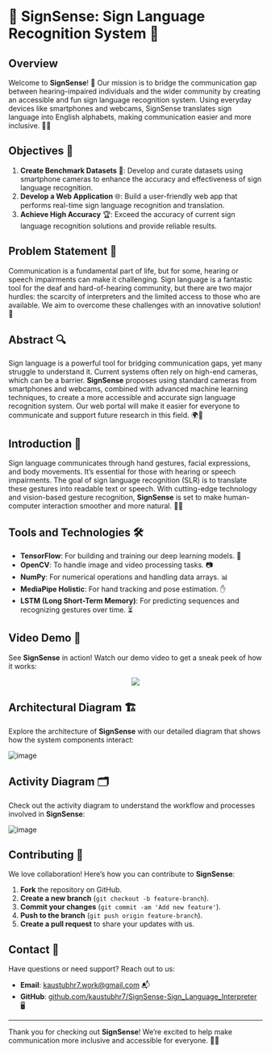 # 🌟 SignSense: Sign Language Recognition System 🌟

## Overview

Welcome to **SignSense**! 🎉 Our mission is to bridge the communication gap between hearing-impaired individuals and the wider community by creating an accessible and fun sign language recognition system. Using everyday devices like smartphones and webcams, SignSense translates sign language into English alphabets, making communication easier and more inclusive. 🤝✨

## Objectives 🎯

1. **Create Benchmark Datasets** 📸: Develop and curate datasets using smartphone cameras to enhance the accuracy and effectiveness of sign language recognition.
2. **Develop a Web Application** 🌐: Build a user-friendly web app that performs real-time sign language recognition and translation.
3. **Achieve High Accuracy** 🏆: Exceed the accuracy of current sign language recognition solutions and provide reliable results.

## Problem Statement 📝

Communication is a fundamental part of life, but for some, hearing or speech impairments can make it challenging. Sign language is a fantastic tool for the deaf and hard-of-hearing community, but there are two major hurdles: the scarcity of interpreters and the limited access to those who are available. We aim to overcome these challenges with an innovative solution! 🚀

## Abstract 🔍

Sign language is a powerful tool for bridging communication gaps, yet many struggle to understand it. Current systems often rely on high-end cameras, which can be a barrier. **SignSense** proposes using standard cameras from smartphones and webcams, combined with advanced machine learning techniques, to create a more accessible and accurate sign language recognition system. Our web portal will make it easier for everyone to communicate and support future research in this field. 🌍🔬

## Introduction 👋

Sign language communicates through hand gestures, facial expressions, and body movements. It’s essential for those with hearing or speech impairments. The goal of sign language recognition (SLR) is to translate these gestures into readable text or speech. With cutting-edge technology and vision-based gesture recognition, **SignSense** is set to make human-computer interaction smoother and more natural. 🤖💬

## Tools and Technologies 🛠️

- **TensorFlow**: For building and training our deep learning models. 🧠
- **OpenCV**: To handle image and video processing tasks. 📷
- **NumPy**: For numerical operations and handling data arrays. 📊
- **MediaPipe Holistic**: For hand tracking and pose estimation. ✋
- **LSTM (Long Short-Term Memory)**: For predicting sequences and recognizing gestures over time. ⏳

## Video Demo 🎥

See **SignSense** in action! Watch our demo video to get a sneak peek of how it works:

<div class="row" align="center">
  <div class="column">
    <img src=".github/assets/images/Sign Language Detection DEMO Video (Just App).gif?raw=true" style =" height=250px width =400px">
  </div>
</div>

## Architectural Diagram 🏗️

Explore the architecture of **SignSense** with our detailed diagram that shows how the system components interact:

![image](https://github.com/user-attachments/assets/61cb3fd2-da70-4763-b693-d047eabebe40)


## Activity Diagram 🗂️

Check out the activity diagram to understand the workflow and processes involved in **SignSense**:

![image](https://github.com/user-attachments/assets/b07fb06a-aa71-46b3-8e0c-c4e603dc8350)


## Contributing 🤝

We love collaboration! Here’s how you can contribute to **SignSense**:
1. **Fork** the repository on GitHub.
2. **Create a new branch** (`git checkout -b feature-branch`).
3. **Commit your changes** (`git commit -am 'Add new feature'`).
4. **Push to the branch** (`git push origin feature-branch`).
5. **Create a pull request** to share your updates with us.


## Contact 📧

Have questions or need support? Reach out to us:

- **Email**: [kaustubhr7.work@gmail.com](mailto:kaustubhr7.work@gmail.com) 📬
- **GitHub**: [github.com/kaustubhr7/SignSense-Sign_Language_Interpreter](https://github.com/kaustubhr7/SignSense-Sign_Language_Interpreter) 🖥️

---

Thank you for checking out **SignSense**! We’re excited to help make communication more inclusive and accessible for everyone. 🚀🌟
